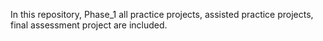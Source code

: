 In this repository, Phase_1 all practice projects, assisted practice projects, final assessment project are included.
